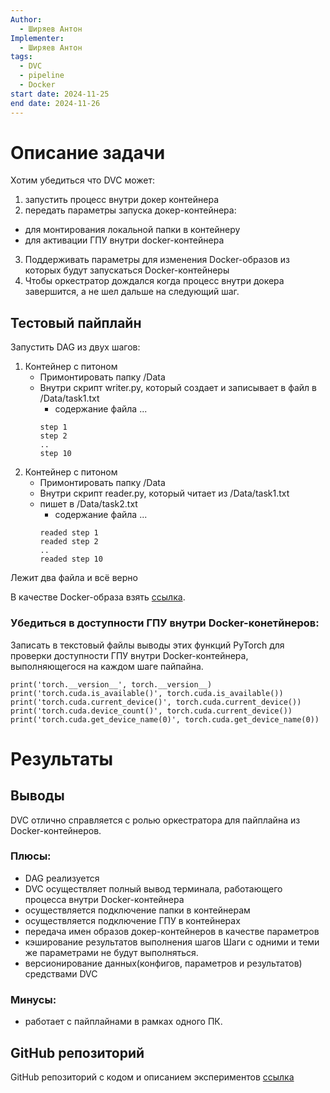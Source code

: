 ```yaml
---
Author:
  - Ширяев Антон
Implementer:
  - Ширяев Антон
tags:
  - DVC
  - pipeline
  - Docker
start date: 2024-11-25
end date: 2024-11-26
---
```

# Описание задачи

Хотим убедиться что DVC может:
1. запустить процесс внутри докер контейнера
2. передать параметры запуска докер-контейнера:
* для монтирования локальной папки в контейнеру
* для активации ГПУ внутри docker-контейнера
3. Поддерживать параметры для изменения Docker-образов из которых будут запускаться Docker-контейнеры
4. Чтобы оркестратор дождался когда процесс внутри докера завершится, а не шел дальше на следующий шаг.

## Тестовый пайплайн

Запустить DAG из двух шагов:
1. Контейнер с питоном
	* Примонтировать папку /Data
	* Внутри скрипт writer.py, который создает и записывает в файл в /Data/task1.txt
		* содержание файла ...
		```
		step 1
		step 2
		..
		step 10
		```
2. Контейнер с питоном
	* Примонтировать папку /Data
	* Внутри скрипт reader.py, который читает из /Data/task1.txt 
	* пишет в /Data/task2.txt 
		* содержание файла ...
		```
		readed step 1
		readed step 2
		..
		readed step 10
		```

Лежит два файла и всё верно

В качестве Docker-образа взять [ссылка](https://github.com/VLLM-VQA-benchmark-pipelines/VLMEvalKit_experiments/tree/main/docker).

### Убедиться в доступности ГПУ внутри Docker-конетйнеров:

Записать в текстовый файлы выводы этих функций PyTorch для проверки доступности ГПУ внутри Docker-контейнера, выполняющегося на каждом шаге пайпайна.
```
print('torch.__version__', torch.__version__)
print('torch.cuda.is_available()', torch.cuda.is_available())
print('torch.cuda.current_device()', torch.cuda.current_device())
print('torch.cuda.device_count()', torch.cuda.current_device())
print('torch.cuda.get_device_name(0)', torch.cuda.get_device_name(0))
```
# Результаты

## Выводы

DVC отлично справляется с ролью оркестратора для пайплайна из Docker-контейнеров.

### Плюсы:
* DAG реализуется
* DVC осуществляет полный вывод терминала, работающего процесса внутри Docker-контейнера
* осуществляется подключение папки в контейнерам
* осуществляется подключение ГПУ в контейнерах
* передача имен образов докер-контейнеров в качестве параметров
* кэширование результатов выполнения шагов
Шаги с одними и теми же параметрами не будут выполняться.
* версионирование данных(конфигов, параметров и результатов) средствами DVC

### Минусы:
* работает с пайплайнами в рамках одного ПК.

## GitHub репозиторий

GitHub репозиторий с кодом и описанием экспериментов [ссылка](https://github.com/VLLM-VQA-benchmark-pipelines/pipeline_dvc)
